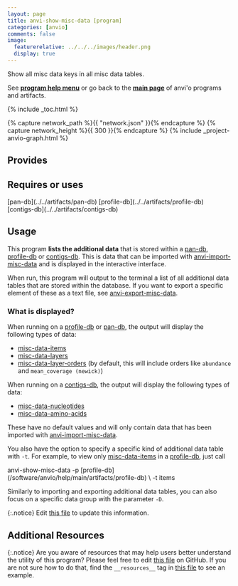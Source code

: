 ```yaml
---
layout: page
title: anvi-show-misc-data [program]
categories: [anvio]
comments: false
image:
  featurerelative: ../../../images/header.png
  display: true
---
```


Show all misc data keys in all misc data tables.

See **[program help menu](../../../vignette#anvi-show-misc-data)** or go back to the **[main page](../../)** of anvi'o programs and artifacts.


{% include _toc.html %}
<div id="svg" class="subnetwork"></div>
{% capture network_path %}{{ "network.json" }}{% endcapture %}
{% capture network_height %}{{ 300 }}{% endcapture %}
{% include _project-anvio-graph.html %}


## Provides

<p style="text-align: left" markdown="1"></p>

## Requires or uses

<p style="text-align: left" markdown="1"><span class="artifact-r">[pan-db](../../artifacts/pan-db)</span> <span class="artifact-r">[profile-db](../../artifacts/profile-db)</span> <span class="artifact-r">[contigs-db](../../artifacts/contigs-db)</span></p>

## Usage


This program **lists the additional data** that is stored within a <span class="artifact-n">[pan-db](/software/anvio/help/main/artifacts/pan-db)</span>, <span class="artifact-n">[profile-db](/software/anvio/help/main/artifacts/profile-db)</span> or <span class="artifact-n">[contigs-db](/software/anvio/help/main/artifacts/contigs-db)</span>. This is data that can be imported with <span class="artifact-n">[anvi-import-misc-data](/software/anvio/help/main/programs/anvi-import-misc-data)</span> and is displayed in the interactive interface. 

When run, this program will output to the terminal a list of all additional data tables that are stored within the database. If you want to export a specific element of these as a text file, see <span class="artifact-n">[anvi-export-misc-data](/software/anvio/help/main/programs/anvi-export-misc-data)</span>. 

### What is displayed? 

When running on a <span class="artifact-n">[profile-db](/software/anvio/help/main/artifacts/profile-db)</span> or <span class="artifact-n">[pan-db](/software/anvio/help/main/artifacts/pan-db)</span>, the output will display the following types of data:

- <span class="artifact-n">[misc-data-items](/software/anvio/help/main/artifacts/misc-data-items)</span> 
- <span class="artifact-n">[misc-data-layers](/software/anvio/help/main/artifacts/misc-data-layers)</span>
- <span class="artifact-n">[misc-data-layer-orders](/software/anvio/help/main/artifacts/misc-data-layer-orders)</span> (by default, this will include orders like `abundance` and `mean_coverage (newick)`)

When running on a <span class="artifact-n">[contigs-db](/software/anvio/help/main/artifacts/contigs-db)</span>, the output will display the following types of data:

- <span class="artifact-n">[misc-data-nucleotides](/software/anvio/help/main/artifacts/misc-data-nucleotides)</span> 
- <span class="artifact-n">[misc-data-amino-acids](/software/anvio/help/main/artifacts/misc-data-amino-acids)</span> 

These have no default values and will only contain data that has been imported with <span class="artifact-n">[anvi-import-misc-data](/software/anvio/help/main/programs/anvi-import-misc-data)</span>. 

You also have the option to specify a specific kind of additional data table with `-t`. For example, to view only <span class="artifact-n">[misc-data-items](/software/anvio/help/main/artifacts/misc-data-items)</span> in a <span class="artifact-n">[profile-db](/software/anvio/help/main/artifacts/profile-db)</span>, just call

<div class="codeblock" markdown="1">
anvi&#45;show&#45;misc&#45;data &#45;p <span class="artifact&#45;n">[profile&#45;db](/software/anvio/help/main/artifacts/profile&#45;db)</span> \
                    &#45;t items 
</div>

Similarly to importing and exporting additional data tables, you can also focus on a specific data group with the parameter `-D`.


{:.notice}
Edit [this file](https://github.com/merenlab/anvio/tree/master/anvio/docs/programs/anvi-show-misc-data.md) to update this information.


## Additional Resources



{:.notice}
Are you aware of resources that may help users better understand the utility of this program? Please feel free to edit [this file](https://github.com/merenlab/anvio/tree/master/bin/anvi-show-misc-data) on GitHub. If you are not sure how to do that, find the `__resources__` tag in [this file](https://github.com/merenlab/anvio/blob/master/bin/anvi-interactive) to see an example.
